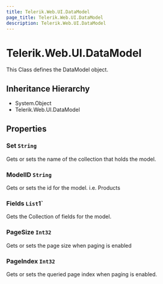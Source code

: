 ```yaml
---
title: Telerik.Web.UI.DataModel
page_title: Telerik.Web.UI.DataModel
description: Telerik.Web.UI.DataModel
---
```


# Telerik.Web.UI.DataModel

This Class defines the DataModel object.

## Inheritance Hierarchy

* System.Object
* Telerik.Web.UI.DataModel

## Properties

###  Set `String`

Gets or sets the name of the collection that holds the model.

###  ModelID `String`

Gets or sets the id for the model. i.e. Products

###  Fields `List`1`

Gets the Collection of fields for the model.

###  PageSize `Int32`

Gets or sets the page size when paging is enabled

###  PageIndex `Int32`

Gets or sets the queried page index when paging is enabled.

